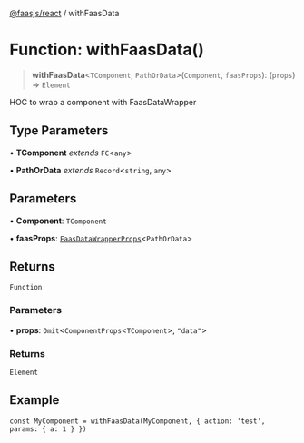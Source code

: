 [@faasjs/react](../README.md) / withFaasData

# Function: withFaasData()

> **withFaasData**\<`TComponent`, `PathOrData`\>(`Component`, `faasProps`): (`props`) => `Element`

HOC to wrap a component with FaasDataWrapper

## Type Parameters

• **TComponent** *extends* `FC`\<`any`\>

• **PathOrData** *extends* `Record`\<`string`, `any`\>

## Parameters

• **Component**: `TComponent`

• **faasProps**: [`FaasDataWrapperProps`](../type-aliases/FaasDataWrapperProps.md)\<`PathOrData`\>

## Returns

`Function`

### Parameters

• **props**: `Omit`\<`ComponentProps`\<`TComponent`\>, `"data"`\>

### Returns

`Element`

## Example

```tsx
const MyComponent = withFaasData(MyComponent, { action: 'test', params: { a: 1 } })
```
